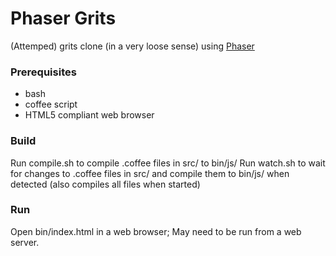 # Phaser Grits

(Attemped) grits clone (in a very loose sense) using
[Phaser](http://phaser.io/)

### Prerequisites

- bash
- coffee script
- HTML5 compliant web browser

### Build

Run compile.sh to compile .coffee files in src/ to bin/js/
Run watch.sh to wait for changes to .coffee files in src/ and compile them to
bin/js/ when detected (also compiles all files when started)

### Run

Open bin/index.html in a web browser; May need to be run from a web server.
